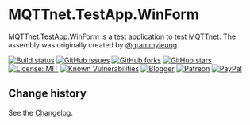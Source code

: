 MQTTnet.TestApp.WinForm
====================================

MQTTnet.TestApp.WinForm is a test application to test [MQTTnet](https://github.com/chkr1011/MQTTnet).
The assembly was originally created by [@grammyleung](https://github.com/grammyleung).

[![Build status](https://ci.appveyor.com/api/projects/status/pbwhpsm7er0yaw5r?svg=true)](https://ci.appveyor.com/project/SeppPenner/mqttnet-testapp-winform)
[![GitHub issues](https://img.shields.io/github/issues/SeppPenner/MQTTnet.TestApp.WinForm.svg)](https://github.com/SeppPenner/MQTTnet.TestApp.WinForm/issues)
[![GitHub forks](https://img.shields.io/github/forks/SeppPenner/MQTTnet.TestApp.WinForm.svg)](https://github.com/SeppPenner/MQTTnet.TestApp.WinForm/network)
[![GitHub stars](https://img.shields.io/github/stars/SeppPenner/MQTTnet.TestApp.WinForm.svg)](https://github.com/SeppPenner/MQTTnet.TestApp.WinForm/stargazers)
[![License: MIT](https://img.shields.io/badge/License-MIT-blue.svg)](https://raw.githubusercontent.com/SeppPenner/MQTTnet.TestApp.WinForm/master/License.txt)
[![Known Vulnerabilities](https://snyk.io/test/github/SeppPenner/MQTTnet.TestApp.WinForm/badge.svg)](https://snyk.io/test/github/SeppPenner/MQTTnet.TestApp.WinForm)
[![Blogger](https://img.shields.io/badge/Follow_me_on-blogger-orange)](https://franzhuber23.blogspot.de/)
[![Patreon](https://img.shields.io/badge/Patreon-F96854?logo=patreon&logoColor=white)](https://patreon.com/SeppPennerOpenSourceDevelopment)
[![PayPal](https://img.shields.io/badge/PayPal-00457C?logo=paypal&logoColor=white)](https://paypal.me/th070795)

Change history
--------------

See the [Changelog](https://github.com/SeppPenner/MQTTnet.TestApp.WinForm/blob/master/Changelog.md).